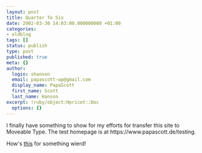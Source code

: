 ```yaml
---
layout: post
title: Quarter To Six
date: 2002-03-30 14:03:00.000000000 +01:00
categories:
- oldblog
tags: []
status: publish
type: post
published: true
meta: {}
author:
  login: shanson
  email: papascott-wp@gmail.com
  display_name: PapaScott
  first_name: Scott
  last_name: Hanson
excerpt: !ruby/object:Hpricot::Doc
  options: {}
---
```

<p>I finally have something to show for my efforts for transfer this site to Moveable Type. The test homepage is at https://www.papascott.de/testing.</p>
<p>How's <a href="/1999/12/05/">this</a> for something wierd!</p>
